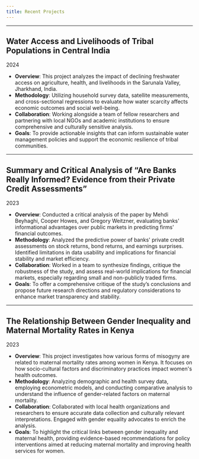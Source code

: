```yaml
---
title: Recent Projects
---
```


---
Water Access and Livelihoods of Tribal Populations in Central India
--

2024

- **Overview**: This project analyzes the impact of declining freshwater access on agriculture, health, and livelihoods in the Sarunala Valley, Jharkhand, India.
- **Methodology**: Utilizing household survey data, satellite measurements, and cross-sectional regressions to evaluate how water scarcity affects economic outcomes and social well-being.
- **Collaboration**: Working alongside a team of fellow researchers and partnering with local NGOs and academic institutions to ensure comprehensive and culturally sensitive analysis.
- **Goals**: To provide actionable insights that can inform sustainable water management policies and support the economic resilience of tribal communities.

---
Summary and Critical Analysis of “Are Banks Really Informed? Evidence from their Private Credit Assessments”
--

2023

- **Overview**: Conducted a critical analysis of the paper by Mehdi Beyhaghi, Cooper Howes, and Gregory Weitzner, evaluating banks' informational advantages over public markets in predicting firms' financial outcomes.
- **Methodology**: Analyzed the predictive power of banks' private credit assessments on stock returns, bond returns, and earnings surprises. Identified limitations in data usability and implications for financial stability and market efficiency.
- **Collaboration**: Worked in a team to synthesize findings, critique the robustness of the study, and assess real-world implications for financial markets, especially regarding small and non-publicly traded firms.
- **Goals**: To offer a comprehensive critique of the study’s conclusions and propose future research directions and regulatory considerations to enhance market transparency and stability.

---
The Relationship Between Gender Inequality and Maternal Mortality Rates in Kenya
--

2023

- **Overview**: This project investigates how various forms of misogyny are related to maternal mortality rates among women in Kenya. It focuses on how socio-cultural factors and discriminatory practices impact women's health outcomes.
- **Methodology**: Analyzing demographic and health survey data, employing econometric models, and conducting comparative analysis to understand the influence of gender-related factors on maternal mortality.
- **Collaboration**: Collaborated with local health organizations and researchers to ensure accurate data collection and culturally relevant interpretations. Engaged with gender equality advocates to enrich the analysis.
- **Goals**: To highlight the critical links between gender inequality and maternal health, providing evidence-based recommendations for policy interventions aimed at reducing maternal mortality and improving health services for women.

